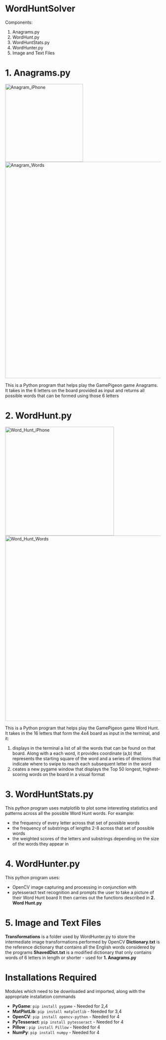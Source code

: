 # WordHuntSolver
Components:
1. Anagrams.py
2. WordHunt.py
3. WordHuntStats.py
4. WordHunter.py
5. Image and Text Files

# 1. Anagrams.py

<img src="https://github.com/KriChau95/WordHuntSolver/assets/140979138/168fefc0-a17d-4493-9efd-89a3578aee98" width="252" alt="Anagram_iPhone">
<img src="https://github.com/KriChau95/WordHuntSolver/assets/140979138/7f7a9e12-8ac7-4c69-8ea1-3c257f35afbc" width="700" alt="Anagram_Words">

This is a Python program that helps play the GamePigeon game Anagrams. It takes in the 6 letters on the board provided as input and returns all possible words that can be formed using those 6 letters

# 2. WordHunt.py

<img src="https://github.com/KriChau95/WordHuntSolver/assets/140979138/e6a9d08e-a0fd-4d40-b90d-16be4b81bcb7" width="352" alt="Word_Hunt_iPhone">
<img src="https://github.com/KriChau95/WordHuntSolver/assets/140979138/49f6ec46-2bbe-4c72-8aeb-e5a01c3a3245" width="600" alt="Word_Hunt_Words">

This is a Python program that helps play the GamePigeon game Word Hunt. It takes in the 16 letters that form the 4x4 board as input in the terminal, and it:
1. displays in the terminal a list of all the words that can be found on that board. Along with a each word, it provides coordinate (a,b) that represents the starting square of the word and a series of directions that indicate where to swipe to reach each subsequent letter in the word
2. ceates a new pygame window that displays the Top 50 longest, highest-scoring words on the board in a visual format

# 3. WordHuntStats.py
This python program uses matplotlib to plot some interesting statistics and patterns across all the possible Word Hunt words. For example:
* the frequency of every letter across that set of possible words
* the frequency of substrings of lengths 2-8 across that set of possible words
* the weighted scores of the letters and substrings depending on the size of the words they appear in

# 4. WordHunter.py
This python program uses:
* OpenCV image capturing and processing in conjunction with
* pytesseract text recognition
and prompts the user to take a picture of their Word Hunt board
It then carries out the functions described in **2. Word Hunt.py**

# 5. Image and Text Files
**Transformations** is a folder used by WordHunter.py to store the intermediate image transformations performed by OpenCV
**Dictionary.txt** is the reference dictionary that contains all the English words considered by the programs
**ShavedDict.txt** is a modified dictionary that only contains words of 6 letters in length or shorter - used for **1. Anagrams.py**

# Installations Required
Modules which need to be downloaded and imported, along with the appropriate installation commands

* **PyGame**:  ```pip install pygame``` - Needed for 2,4
* **MatPlotLib**:  ```pip install matplotlib``` - Needed for 3,4
* **OpenCV**: ```pip install opencv-python``` - Needed for 4
* **PyTesseract**:  ```pip install pytesseract``` - Needed for 4
* **Pillow** : ```pip install Pillow``` - Needed for 4
* **NumPy**: ```pip install numpy``` - Needed for 4
